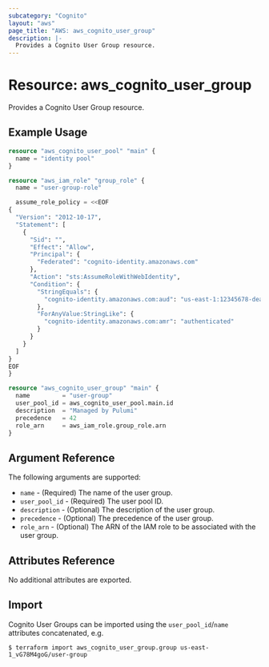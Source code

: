```yaml
---
subcategory: "Cognito"
layout: "aws"
page_title: "AWS: aws_cognito_user_group"
description: |-
  Provides a Cognito User Group resource.
---
```


# Resource: aws_cognito_user_group

Provides a Cognito User Group resource.

## Example Usage

```terraform
resource "aws_cognito_user_pool" "main" {
  name = "identity pool"
}

resource "aws_iam_role" "group_role" {
  name = "user-group-role"

  assume_role_policy = <<EOF
{
  "Version": "2012-10-17",
  "Statement": [
    {
      "Sid": "",
      "Effect": "Allow",
      "Principal": {
        "Federated": "cognito-identity.amazonaws.com"
      },
      "Action": "sts:AssumeRoleWithWebIdentity",
      "Condition": {
        "StringEquals": {
          "cognito-identity.amazonaws.com:aud": "us-east-1:12345678-dead-beef-cafe-123456790ab"
        },
        "ForAnyValue:StringLike": {
          "cognito-identity.amazonaws.com:amr": "authenticated"
        }
      }
    }
  ]
}
EOF
}

resource "aws_cognito_user_group" "main" {
  name         = "user-group"
  user_pool_id = aws_cognito_user_pool.main.id
  description  = "Managed by Pulumi"
  precedence   = 42
  role_arn     = aws_iam_role.group_role.arn
}
```

## Argument Reference

The following arguments are supported:

* `name` - (Required) The name of the user group.
* `user_pool_id` - (Required) The user pool ID.
* `description` - (Optional) The description of the user group.
* `precedence` - (Optional) The precedence of the user group.
* `role_arn` - (Optional) The ARN of the IAM role to be associated with the user group.

## Attributes Reference

No additional attributes are exported.

## Import

Cognito User Groups can be imported using the `user_pool_id`/`name` attributes concatenated, e.g.

```
$ terraform import aws_cognito_user_group.group us-east-1_vG78M4goG/user-group
```

